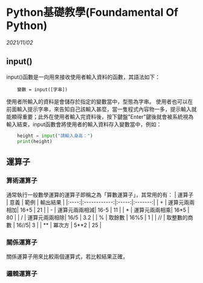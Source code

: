 # Python基礎教學(Foundamental Of Python)

_2021/11/02_
## input()
input()函數是一向用來接收使用者輸入資料的函數，其語法如下：
```python=
    變數 = input([字串])
```
使用者所輸入的資料是會儲存於指定的變數當中，型態為字串。
使用者也可以在前面輸入提示字串，來告知自己該輸入甚麼，當一隻程式內容物一多，提示輸入就能顯得重要；此外在使用者輸入完資料後，按下鍵盤"Enter"鍵後就會被系統視為輸入結束，input函數會將使用者的輸入資料存入變數當中，例如：

```python
    height = input("請輸入身高：")
    print(height)
```
## 運算子
### 算術運算子
通常執行一般數學運算的運算子即稱之為「算數運算子」，其常用的有：
| 運算子 |      意義    | 範例  | 輸出結果 |
|:----:|:------------:|:-----:|:-------:|
|   +  | 運算元兩兩相加|  16+5 |    21   | 
|   -  | 運算元兩兩相減|  16-5 |    11   | 
|   *  | 運算元兩兩相乘|  16*5 |    80   | 
|   /  | 運算元兩兩相除|  16/5 |    3.2   | 
|   %  |    取餘數    |  16%5 |     1   | 
|  //  | 取整數的商數  |  16//5|    3   |
|  **  |    冪次方    |  5**2 |    25   |

### 關係運算子
關係運算子用來比較兩個運算式，若比較結果正確，
### 邏輯運算子
